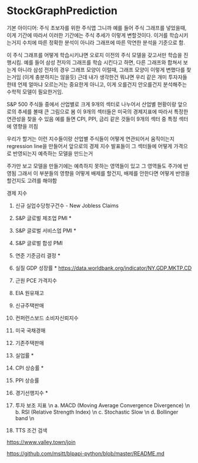 # StockGraphPrediction


기본 아이디어: 주식 초보자를 위한 주식앱
그니까 예를 들어 주식 그래프를 넣었을때, 이게 기간에 따라서 이러한 기간에는 주식 추세가 이렇게 변할것이다. 이거를 학습시키는거지
수치에 따른 정확한 분석이 아니라 그래프에 따른 막연한 분석을 기준으로 함.

이 주식 그래프를 어떻게 학습시키냐면 오로지 이전의 주식 모델을 갖고서만 학습을 진행시킴.
예를 들어 삼성 전자의 그래프를 학습 시킨다고 하면, 다른 그래프와 합쳐서 보는게 아니라 삼성 전자의 경우 그래프 모양이 이럴때, 그래프 모양이 이렇게 변했다를 찾는거임
(이게 충분하지는 않을듯) 근데 내가 생각한건 뭐냐면 우리 같은 개미 투자자들한테 언제 얼마냐 오르는거는 중요한게 아니고, 이게 오를건지 안오를건지 분석해주는 수학적 모델이 필요한거임.

S&P 500 주식들 중에서 산업별로 크게 9개의 섹터로 나누어서 산업별 현황이랑 앞으로의 추세를 볼때 큰 그림으로 봄
이 9개의 섹터들은 미국의 경제지표에 따라서 특정한 연관성을 찾을 수 있음 예를 들면 CPI, PPI, 금리 같은 것들이 9개의 섹터 중 특정 섹터에 영향을 끼침

우리가 할거는 이런 지수들이랑 산업별 주식들이 어떻게 연관되어서 움직이는지 regression line을 만들어서 앞으로의 경제 지수 발표들이 그 섹터들에 어떻게 가격으로 반영되는지 예측하는 모델을 만드는거

주가만 보고 모델을 만들기에는 예측하지 못하는 영역들이 있고 그 영역들도 주가에 반영됨 그래서 이 부분들의 영향을 어떻게 배제를 할건지, 배제를 안한다면 어떻게 반영을 할건지도 고려를 해야함

경제 지수 
1. 신규 실업수당청구건수 - New Jobless Claims
2. S&P 글로벌 제조업 PMI *
3. S&P 글로벌 서비스업 PMI *
4. S&P 글로벌 합성 PMI
5. 연준 기준금리 결정 *
6. 실질 GDP 성장률 *  https://data.worldbank.org/indicator/NY.GDP.MKTP.CD
7. 근원 PCE 가격지수
10. EIA 원유재고
12. 신규주택판매
13. 컨퍼런스보드 소비자신뢰지수
14. 미국 국채경매
15. 기존주택판매
18. 실업률 *
19. CPI 상승률 *
20. PPI 상승률 
21. 경기선행지수 *

1. 투자 보조 지표 \n
  a. MACD (Moving Average Convergence Divergence) \n
  b. RSI (Relative Strength Index) \n
  c. Stochastic Slow \n
  d. Bollinger band \n
2. TTS 조건 검색


https://www.valley.town/join

https://github.com/msitt/blpapi-python/blob/master/README.md
